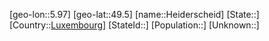 ﻿---
location: [49.5,5.97]
type: City
tags:
- geo/City


SpocWebEntityId: 30837
isDeleted: false
confidential: public

---
[geo-lon::5.97]
[geo-lat::49.5]
[name::Heiderscheid]
[State::]
[Country::[Luxembourg](geo/Continent/Europe/Luxembourg.md)]
[StateId::]
[Population::]
[Unknown::]

